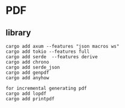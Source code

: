 # PDF

## library
    cargo add axum --features "json macros ws"
    cargo add tokio --features full
    cargo add serde  --features derive
    cargo add chrono
    cargo add serde_json
    cargo add genpdf
    cargo add anyhow

    for incremental generating pdf
    cargo add lopdf
    cargo add printpdf